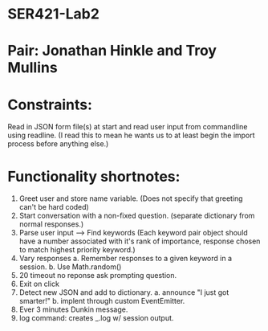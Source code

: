 # SER421-Lab2

# Pair: Jonathan Hinkle and Troy Mullins

# Constraints: 
Read in JSON form file(s) at start and read user input from commandline using readline. (I read this to mean he wants us to at least begin the import process before anything else.)

# Functionality shortnotes:
1. Greet user and store name variable. (Does not specify that greeting can't be hard coded)
2. Start conversation with a non-fixed question. (separate dictionary from normal responses.)
3. Parse user input --> Find keywords
(Each keyword pair object should have a number associated with it's rank of importance, response chosen to match highest priority keyword.)
4. Vary responses
	a. Remember responses to a given keyword in a session.
	b. Use Math.random()
5. 20 timeout no reponse ask prompting question.
6. Exit on click
7. Detect new JSON and add to dictionary.
	a. announce "I just got smarter!"
	b. implent through custom EventEmitter.
8. Ever 3 minutes Dunkin message.
9. log command: creates <name>_<Datetime>.log w/ session output.

